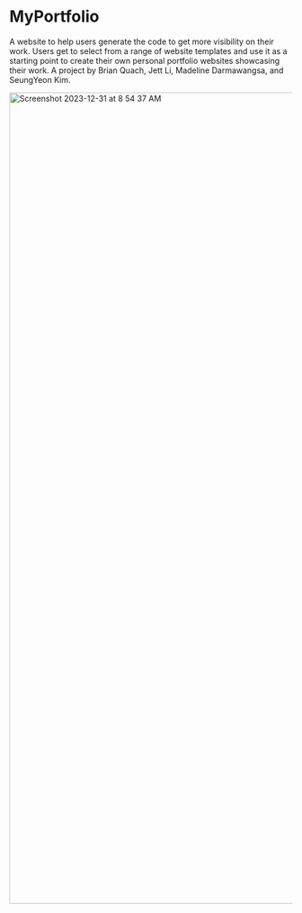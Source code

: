 # MyPortfolio
A website to help users generate the code to get more visibility on their work. Users get to select from a range of website templates and use it as a starting point to create their own personal portfolio websites showcasing their work. A project by Brian Quach, Jett Li, Madeline Darmawangsa, and SeungYeon Kim.

<img width="1440" alt="Screenshot 2023-12-31 at 8 54 37 AM" src="https://github.com/MadelineDarmawangsa/MyPortfolio/assets/94712005/7d1df567-d9b3-4b09-a43f-d6417c6566fc">

